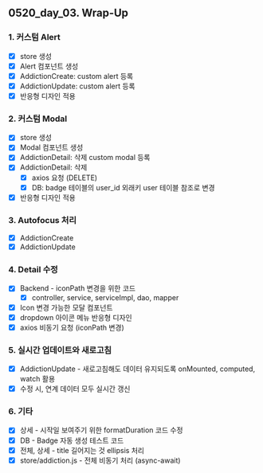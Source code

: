 ## 0520_day_03. Wrap-Up

### 1. 커스텀 Alert

- [x] store 생성
- [x] Alert 컴포넌트 생성
- [x] AddictionCreate: custom alert 등록
- [x] AddictionUpdate: custom alert 등록
- [x] 반응형 디자인 적용

### 2. 커스텀 Modal

- [x] store 생성
- [x] Modal 컴포넌트 생성
- [x] AddictionDetail: 삭제 custom modal 등록
- [x] AddictionDetail: 삭제
  - [x] axios 요청 (DELETE)
  - [x] DB: badge 테이블의 user_id 외래키 user 테이블 참조로 변경
- [x] 반응형 디자인 적용

### 3. Autofocus 처리

- [x] AddictionCreate
- [x] AddictionUpdate

### 4. Detail 수정

- [x] Backend - iconPath 변경을 위한 코드
  - [x] controller, service, serviceImpl, dao, mapper
- [x] Icon 변경 가능한 모달 컴포넌트
- [x] dropdown 아이콘 메뉴 반응형 디자인
- [x] axios 비동기 요청 (iconPath 변경)

### 5. 실시간 업데이트와 새로고침

- [x] AddictionUpdate - 새로고침해도 데이터 유지되도록 onMounted, computed, watch 활용
- [x] 수정 시, 연계 데이터 모두 실시간 갱신

### 6. 기타

- [x] 상세 - 시작일 보여주기 위한 formatDuration 코드 수정
- [x] DB - Badge 자동 생성 테스트 코드
- [x] 전체, 상세 - title 길어지는 것 ellipsis 처리
- [x] store/addiction.js - 전체 비동기 처리 (async-await)
